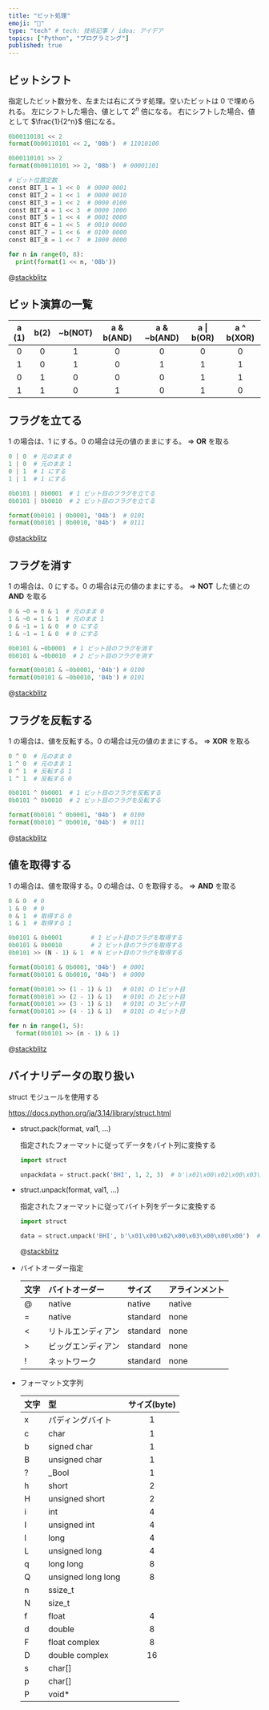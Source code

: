 ```yaml
---
title: "ビット処理"
emoji: "🦔"
type: "tech" # tech: 技術記事 / idea: アイデア
topics: ["Python", "プログラミング"]
published: true
---
```


## ビットシフト

指定したビット数分を、左または右にズラす処理。空いたビットは 0 で埋められる。
左にシフトした場合、値として $2^n$ 倍になる。
右にシフトした場合、値として $\frac{1}{2^n}$ 倍になる。

```Python
0b00110101 << 2
format(0b00110101 << 2, '08b')  # 11010100

0b00110101 >> 2
format(0b00110101 >> 2, '08b')  # 00001101

# ビット位置定数
const BIT_1 = 1 << 0  # 0000 0001
const BIT_2 = 1 << 1  # 0000 0010
const BIT_3 = 1 << 2  # 0000 0100
const BIT_4 = 1 << 3  # 0000 1000
const BIT_5 = 1 << 4  # 0001 0000
const BIT_6 = 1 << 5  # 0010 0000
const BIT_7 = 1 << 6  # 0100 0000
const BIT_8 = 1 << 7  # 1000 0000

for n in range(0, 8):
  print(format(1 << n, '08b'))
```

@[stackblitz](https://stackblitz.com/edit/secret-python-rkltcvyi?embed=1&file=01_bitshift.py&hideExplorer=1&hideNavigation=1&view=editor)

## ビット演算の一覧

| a (1) | b(2) | ~b(NOT) | a & b(AND) | a & ~b(AND) | a \| b(OR) | a ^ b(XOR) |
| :---: | :--: | :-----: | :--------: | :---------: | :--------: | :--------: |
|   0   |  0   |    1    |     0      |      0      |     0      |     0      |
|   1   |  0   |    1    |     0      |      1      |     1      |     1      |
|   0   |  1   |    0    |     0      |      0      |     1      |     1      |
|   1   |  1   |    0    |     1      |      0      |     1      |     0      |

## フラグを立てる

1 の場合は、1 にする。0 の場合は元の値のままにする。
  => **OR** を取る

```Python
0 | 0  # 元のまま 0
1 | 0  # 元のまま 1
0 | 1  # 1 にする
1 | 1  # 1 にする

0b0101 | 0b0001  # 1 ビット目のフラグを立てる
0b0101 | 0b0010  # 2 ビット目のフラグを立てる

format(0b0101 | 0b0001, '04b')  # 0101
format(0b0101 | 0b0010, '04b')  # 0111
```

@[stackblitz](https://stackblitz.com/edit/secret-python-rkltcvyi?embed=1&file=02_setflag.py&hideExplorer=1&hideNavigation=1&view=editor)


## フラグを消す

1 の場合は、0 にする。0 の場合は元の値のままにする。
  => **NOT** した値との **AND** を取る

```Python
0 & ~0 = 0 & 1  # 元のまま 0
1 & ~0 = 1 & 1  # 元のまま 1
0 & ~1 = 1 & 0  # 0 にする
1 & ~1 = 1 & 0  # 0 にする

0b0101 & ~0b0001  # 1 ビット目のフラグを消す
0b0101 & ~0b0010  # 2 ビット目のフラグを消す

format(0b0101 & ~0b0001, '04b') # 0100
format(0b0101 & ~0b0010, '04b') # 0101
```

@[stackblitz](https://stackblitz.com/edit/secret-python-rkltcvyi?embed=1&file=03_delflag.py&hideExplorer=1&hideNavigation=1&view=editor)

## フラグを反転する

1 の場合は、値を反転する。0 の場合は元の値のままにする。
  => **XOR** を取る

```Python
0 ^ 0  # 元のまま 0
1 ^ 0  # 元のまま 1
0 ^ 1  # 反転する 1
1 ^ 1  # 反転する 0

0b0101 ^ 0b0001  # 1 ビット目のフラグを反転する
0b0101 ^ 0b0010  # 2 ビット目のフラグを反転する

format(0b0101 ^ 0b0001, '04b')  # 0100
format(0b0101 ^ 0b0010, '04b')  # 0111
```

@[stackblitz](https://stackblitz.com/edit/secret-python-rkltcvyi?embed=1&file=04_flipflag.py&hideExplorer=1&hideNavigation=1&view=editor)

## 値を取得する

1 の場合は、値を取得する。0 の場合は、0 を取得する。
  => **AND** を取る

```Python
0 & 0  # 0
1 & 0  # 0
0 & 1  # 取得する 0
1 & 1  # 取得する 1

0b0101 & 0b0001        # 1 ビット目のフラグを取得する
0b0101 & 0b0010        # 2 ビット目のフラグを取得する
0b0101 >> (N - 1) & 1  # N ビット目のフラグを取得する

format(0b0101 & 0b0001, '04b')  # 0001
format(0b0101 & 0b0010, '04b')  # 0000

format(0b0101 >> (1 - 1) & 1)   # 0101 の 1ビット目
format(0b0101 >> (2 - 1) & 1)   # 0101 の 2ビット目
format(0b0101 >> (3 - 1) & 1)   # 0101 の 3ビット目
format(0b0101 >> (4 - 1) & 1)   # 0101 の 4ビット目

for n in range(1, 5):
  format(0b0101 >> (n - 1) & 1)
```

@[stackblitz](https://stackblitz.com/edit/secret-python-rkltcvyi?embed=1&file=05_getvalue.py&hideExplorer=1&hideNavigation=1&view=editor)

## バイナリデータの取り扱い

struct モジュールを使用する

https://docs.python.org/ja/3.14/library/struct.html


- struct.pack(format, val1, ...)

  指定されたフォーマットに従ってデータをバイト列に変換する

  ```Python
  import struct

  unpackdata = struct.pack('BHI', 1, 2, 3)  # b'\x01\x00\x02\x00\x03\x00\x00\x00'
  ```

- struct.unpack(format, val1, ...)

  指定されたフォーマットに従ってバイト列をデータに変換する

  ```Python
  import struct

  data = struct.unpack('BHI', b'\x01\x00\x02\x00\x03\x00\x00\x00')  # (1, 2, 3)
  ```

  @[stackblitz](https://stackblitz.com/edit/secret-python-rkltcvyi?embed=1&file=06_struct.py&hideExplorer=1&hideNavigation=1&view=editor)


- バイトオーダー指定

  | 文字 | バイトオーダー     | サイズ   | アラインメント |
  | :--- | :----------------- | :------- | :------------- |
  | @    | native             | native   | native         |
  | =    | native             | standard | none           |
  | <    | リトルエンディアン | standard | none           |
  | >    | ビッグエンディアン | standard | none           |
  | !    | ネットワーク       | standard | none           |


- フォーマット文字列

  | 文字 | 型                 | サイズ(byte) |
  | :--- | :----------------- | :----------: |
  | x    | パディングバイト   |      1       |
  | c    | char               |      1       |
  | b    | signed char        |      1       |
  | B    | unsigned char      |      1       |
  | ?    | _Bool              |      1       |
  | h    | short              |      2       |
  | H    | unsigned short     |      2       |
  | i    | int                |      4       |
  | I    | unsigned int       |      4       |
  | l    | long               |      4       |
  | L    | unsigned long      |      4       |
  | q    | long long          |      8       |
  | Q    | unsigned long long |      8       |
  | n    | ssize_t            |              |
  | N    | size_t             |              |
  | f    | float              |      4       |
  | d    | double             |      8       |
  | F    | float complex      |      8       |
  | D    | double complex     |      16      |
  | s    | char[]             |              |
  | p    | char[]             |              |
  | P    | void*              |              |
